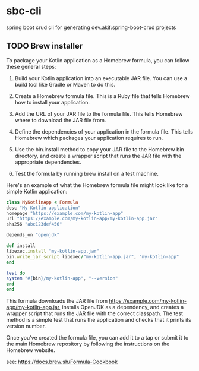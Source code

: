 # sbc-cli
spring boot crud cli for generating dev.akif:spring-boot-crud projects



## TODO Brew installer

To package your Kotlin application as a Homebrew formula, you can follow these general steps:

1. Build your Kotlin application into an executable JAR file. You can use a build tool like Gradle or Maven to do this.

2. Create a Homebrew formula file. This is a Ruby file that tells Homebrew how to install your application.

3. Add the URL of your JAR file to the formula file. This tells Homebrew where to download the JAR file from.

4. Define the dependencies of your application in the formula file. This tells Homebrew which packages your application requires to run.

5. Use the bin.install method to copy your JAR file to the Homebrew bin directory, and create a wrapper script that runs the JAR file with the appropriate dependencies.

6. Test the formula by running brew install <formula> on a test machine.

Here's an example of what the Homebrew formula file might look like for a simple Kotlin application:

```ruby
class MyKotlinApp < Formula
desc "My Kotlin application"
homepage "https://example.com/my-kotlin-app"
url "https://example.com/my-kotlin-app/my-kotlin-app.jar"
sha256 "abc123def456"

depends_on "openjdk"

def install
libexec.install "my-kotlin-app.jar"
bin.write_jar_script libexec/"my-kotlin-app.jar", "my-kotlin-app"
end

test do
system "#{bin}/my-kotlin-app", "--version"
end
end

```
This formula downloads the JAR file from https://example.com/my-kotlin-app/my-kotlin-app.jar, installs OpenJDK as a dependency, and creates a wrapper script that runs the JAR file with the correct classpath. The test method is a simple test that runs the application and checks that it prints its version number.

Once you've created the formula file, you can add it to a tap or submit it to the main Homebrew repository by following the instructions on the Homebrew website.

see: https://docs.brew.sh/Formula-Cookbook